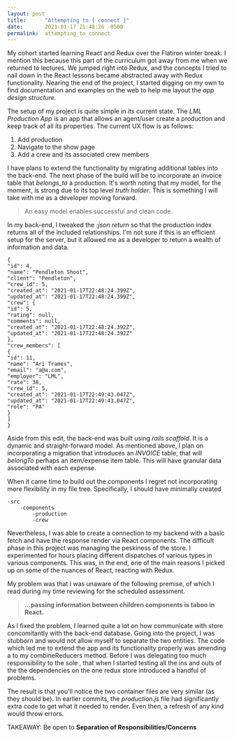 ```yaml
---
layout: post
title:      "Attempting to { connect }"
date:       2021-01-17 21:48:26 -0500
permalink:  attempting_to_connect
---
```



My cohort started learning React and Redux over the Flatiron winter break. I mention this because this part of the curriculum got away from me when we returned to lectures. We jumped right into Redux,  and the concepts I tried to nail down in the React lessons became abstracted away with Redux functionality.  Nearing the end of the project, I started digging on my own to find documentation and examples on the web to help me layout the _app design structure_. 

The setup of my project is quite simple in its current state. The _LML Production App_ is an app that allows an agent/user create a production and keep track of all its properties. The current UX flow is as follows:


1. Add production
1. Navigate to the show page
1. Add a crew and its associated crew members


I have plans to extend the functionality by migrating additional tables into the back-end. The next phase of the build will be to incorporate an invoice table that _belongs_to_ a production. It's worth noting that my model, for the moment, is strong due to its top level _truth holder_. This is something I will take with me as a developer moving forward. 

> An easy model enables successful and clean code.

In my back-end, I tweaked the _:json return_ so that the production index returns all of the included relationships. I'm not sure if this is an efficient setup for the server, but it allowed me as a developer to return a wealth of information and data. 

```
{
"id": 4,
"name": "Pendleton Shoot",
"client": "Pendleton",
"crew_id": 5,
"created_at": "2021-01-17T22:48:24.399Z",
"updated_at": "2021-01-17T22:48:24.399Z",
"crew": {
"id": 5,
"rating": null,
"comments": null,
"created_at": "2021-01-17T22:48:24.392Z",
"updated_at": "2021-01-17T22:48:24.392Z"
},
"crew_members": [
{
"id": 11,
"name": "Ari Trames",
"email": "a@a.com",
"employer": "LML",
"rate": 38,
"crew_id": 5,
"created_at": "2021-01-17T22:49:43.047Z",
"updated_at": "2021-01-17T22:49:43.047Z",
"role": "PA"
}
]
}
```

Aside from this edit, the back-end was built using _rails scaffold_. It is a dynamic and straight-forward model. As mentioned above, I plan on incorporating a migration that introduces an  _INVOICE_ table, that will _belongTo_ perhaps an item/expense item table. This will have granular data associated with each expense.

When it came time to build out the components I regret not incorporating more flexibility in my file tree. Specifically, I should have minimally created 

```
-src
    -components
        -production
        -crew
```

Nevertheless, I was able to create a connection to my backend with a basic fetch and have the response render via React components. The difficult phase in this project was managing the peskiness of the store. I experimented for hours placing different dispatches of various types in various components. This was, in the end, one of the main reasons I picked up on some of the nuances of React, reacting with Redux.

My problem was that I was unaware of the following premise, of which I read during my time reviewing for the scheduled assessment.

> **...passing information between children components is taboo in React.**

As I fixed the problem, I learned quite a lot on how <Components> communicate with store concomitantly with the back-end database. Going into the project, I was stubborn and would not allow myself to separate the two entities. The code which led me to extend the app and its functionality properly was amending a <productionReducer> to my combineReducers method. Before I was delegating too much responsibility to the sole <productionsReducer>, that when I started testing all the ins and outs of the <Production Show Page> the dependencies on the one redux store introduced a handful of problems. 

The result is that you'll notice the two container files are very similar (as they should be). In earlier commits, the *production.js* file had significantly extra code to get what it needed to render. Even then, a refresh of any kind would throw errors.

TAKEAWAY: Be open to **Separation of Responsibilities/Concerns**



